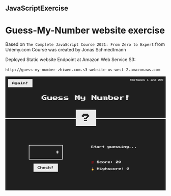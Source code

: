 ## JavaScriptExercise

# Guess-My-Number website exercise 

Based on `The Complete JavaScript Course 2021: From Zero to Expert` from Udemy.com
Course was created by Jonas Schmedtmann

Deployed Static website Endpoint at Amazon Web Service S3:

`http://guess-my-number-zhiwen.com.s3-website-us-west-2.amazonaws.com`

![Guess-My-Number](https://github.com/zhiwen10/JavaScriptExercise/blob/main/Guess-My-Number-Zhiwen/Guess-My-Number-Zhiwen.png)
